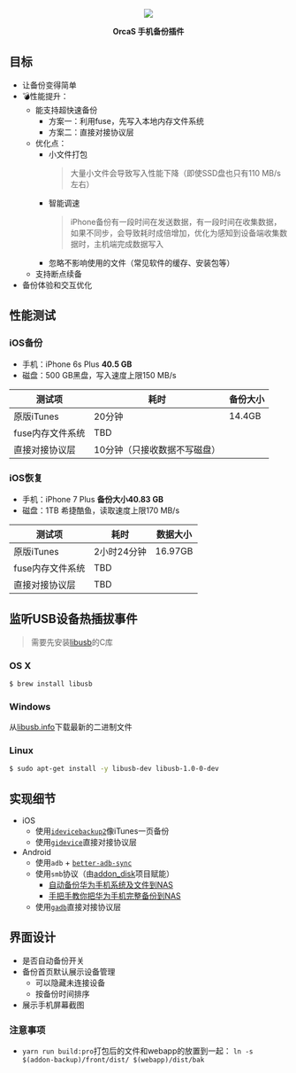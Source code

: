 <p align="center">
  <a href="https://orcastor.github.io/doc/">
    <img src="https://orcastor.github.io/doc/logo.svg">
  </a>
</p>

<p align="center"><strong>OrcaS 手机备份插件</strong></p>

## 目标

- 让备份变得简单
- 💣性能提升：
  - 能支持超快速备份
    - 方案一：利用fuse，先写入本地内存文件系统
    - 方案二：直接对接协议层
  - 优化点：
    - 小文件打包
      > 大量小文件会导致写入性能下降（即使SSD盘也只有110 MB/s左右）
    - 智能调速
      > iPhone备份有一段时间在发送数据，有一段时间在收集数据，如果不同步，会导致耗时成倍增加，优化为感知到设备端收集数据时，主机端完成数据写入
    - 忽略不影响使用的文件（常见软件的缓存、安装包等）
  - 支持断点续备
- 备份体验和交互优化

## 性能测试

### iOS备份

- 手机：iPhone 6s Plus **40.5 GB**
- 磁盘：500 GB黑盘，写入速度上限150 MB/s

|测试项|耗时|备份大小|
|-|-|-|
|原版iTunes|20分钟|14.4GB|
|fuse内存文件系统|TBD|
|直接对接协议层|10分钟（只接收数据不写磁盘）|

### iOS恢复

- 手机：iPhone 7 Plus **备份大小40.83 GB**
- 磁盘：1TB 希捷酷鱼，读取速度上限170 MB/s

|测试项|耗时|数据大小|
|-|-|-|
|原版iTunes|2小时24分钟|16.97GB|
|fuse内存文件系统|TBD|
|直接对接协议层|TBD|

## 监听USB设备热插拔事件

> 需要先安装[libusb](https://github.com/gotmc/libusb)的C库

### OS X

```bash
$ brew install libusb
```

### Windows

从[libusb.info](https://libusb.info)下载最新的二进制文件

### Linux

```bash
$ sudo apt-get install -y libusb-dev libusb-1.0-0-dev
```

## 实现细节

- iOS
  - 使用[`idevicebackup2`](https://github.com/libimobiledevice/libimobiledevice)像iTunes一页备份
  - 使用[`gidevice`](https://github.com/orcastor/gidevice)直接对接协议层
- Android
  - 使用`adb` + [`better-adb-sync`](https://github.com/jb2170/better-adb-sync)
  - 使用`smb`协议（由[addon_disk](https://github.com/orcastor/addon-disk)项目赋能）
    - [自动备份华为手机系统及文件到NAS](https://www.oureiq.top:8812/2023/02/09/%E8%87%AA%E5%8A%A8%E5%A4%87%E4%BB%BD%E5%8D%8E%E4%B8%BA%E6%89%8B%E6%9C%BA%E7%B3%BB%E7%BB%9F%E5%8F%8A%E6%96%87%E4%BB%B6%E5%88%B0nas/)
    - [手把手教你把华为手机完整备份到NAS](https://www.cnblogs.com/djd66/p/16635579.html)
  - 使用[`gadb`](https://github.com/electricbubble/gadb)直接对接协议层

## 界面设计

- 是否自动备份开关
- 备份首页默认展示设备管理
  - 可以隐藏未连接设备
  - 按备份时间排序
- 展示手机屏幕截图

### 注意事项 

- `yarn run build:pro`打包后的文件和webapp的放置到一起：
`ln -s $(addon-backup)/front/dist/ $(webapp)/dist/bak`
